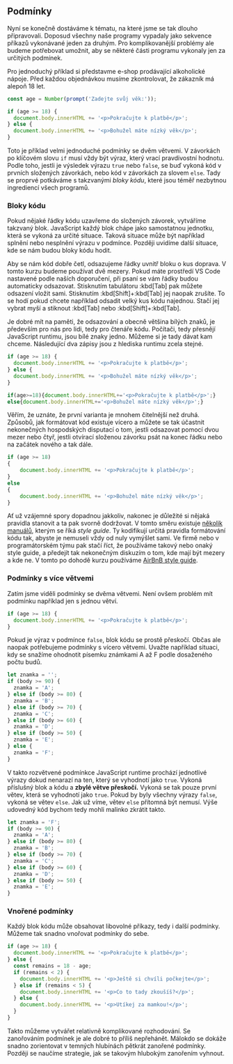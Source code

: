 ## Podmínky

Nyní se konečně dostáváme k tématu, na které jsme se tak dlouho připravovali. Doposud všechny naše programy vypadaly jako sekvence příkazů vykonávané jeden za druhým. Pro komplikovanější problémy ale budeme potřebovat umožnit, aby se některé části programu vykonaly jen za určitých podmínek.

Pro jednoduchý příklad si představme e-shop prodávající alkoholické nápoje. Před každou objednávkou musíme zkontrolovat, že zákazník má alepoň 18 let.

```js
const age = Number(prompt('Zadejte svůj věk:'));

if (age >= 18) {
  document.body.innerHTML += '<p>Pokračujte k platbě</p>';
} else {
  document.body.innerHTML += '<p>Bohužel máte nízký věk</p>';
}
```

Toto je příklad velmi jednoduché podmínky se dvěm větvemi. V závorkách po klíčovém slovu `if` musí vždy být výraz, který vrací pravdivostní hodnotu. Podle toho, jestli je výsledek výrazu `true` nebo `false`, se buď vykoná kód v prvních složených závorkách, nebo kód v závorkách za slovem `else`. Tady se proprvé potkáváme s takzvanými <em>bloky kódu</em>, které jsou téměř nezbytnou ingrediencí všech programů.

### Bloky kódu

Pokud nějaké řádky kódu uzavřeme do složených závorek, vytváříme takzvaný blok. JavaScript každý blok chápe jako samostatnou jednotku, která se vykoná za určité situace. Taková situace může být například splnění nebo nesplnění výrazu v podmínce. Později uvidíme další situace, kde se nám budou bloky kódu hodit.

Aby se nám kód dobře četl, odsazujeme řádky uvnitř bloku o kus doprava. V tomto kurzu budeme používat dvě mezery. Pokud máte prostředí VS Code nastavené podle naších doporučení, při psaní se vám řádky budou automaticky odsazovat. Stisknutím tabulátoru :kbd[Tab] pak můžete odsazení vložit sami. Stisknutím :kbd[Shift]+:kbd[Tab] jej naopak zrušíte. To se hodí pokud chcete například odsadit velký kus kódu najednou. Stačí jej vybrat myší a stiknout :kbd[Tab] nebo :kbd[Shift]+:kbd[Tab].

Je dobré mít na paměti, že odsazování a obecně většina bílých znaků, je především pro nás pro lidi, tedy pro čtenáře kódu. Počítači, tedy přesnějí JavaScript runtimu, jsou bílé znaky jedno. Můžeme si je tady dávat kam chceme. Následující dva zápisy jsou z hlediska runtimu zcela stejné.

```js
if (age >= 18) {
  document.body.innerHTML += '<p>Pokračujte k platbě</p>';
} else {
  document.body.innerHTML += '<p>Bohužel máte nízký věk</p>';
}
```

<!-- prettier-ignore -->
```js
if(age>=18){document.body.innerHTML+='<p>Pokračujte k platbě</p>';}
else{document.body.innerHTML+='<p>Bohužel máte nízký věk</p>';}
```

Věřím, že uznáte, že první varianta je mnohem čitelnější než druhá. Způsobů, jak formátovat kód existuje vícero a můžete se tak účastnit nekonečných hospodských disputací o tom, jestli odsazovat pomocí dvou mezer nebo čtyř, jestli otvírací složenou závorku psát na konec řádku nebo na začátek nového a tak dále.

<!-- prettier-ignore -->
```js
if (age >= 18)
{
    document.body.innerHTML += '<p>Pokračujte k platbě</p>';
}
else
{
    document.body.innerHTML += '<p>Bohužel máte nízký věk</p>';
}
```

Ať už vzájemné spory dopadnou jakkoliv, nakonec je důležité si nějaká pravidla stanovit a ta pak svorně dodržovat. V tomto směru existuje [několik manuálů](https://codeburst.io/5-javascript-style-guides-including-airbnb-github-google-88cbc6b2b7aa), kterým se říká _style guide_. Ty kodifikují určitá pravidla formátování kódu tak, abyste je nemuseli vždy od nuly vymýšlet sami. Ve firmě nebo v programátorském týmu pak stačí říct, že používáme takový nebo onaký style guide, a předejít tak nekonečným diskuzím o tom, kde mají být mezery a kde ne. V tomto po dohodě kurzu používáme [AirBnB style guide](https://github.com/airbnb/javascript).

### Podmínky s více větvemi

Zatím jsme viděli podmínky se dvěma větvemi. Není ovšem problém mít podmínku například jen s jednou větví.

```js
if (age >= 18) {
  document.body.innerHTML += '<p>Pokračujte k platbě</p>';
}
```

Pokud je výraz v podmínce `false`, blok kódu se prostě přeskočí. Občas ale naopak potřebujeme podmínky s vícero větvemi. Uvažte například situaci, kdy se snažíme ohodnotit písemku známkami A až F podle dosaženého počtu budů.

```js
let znamka = '';
if (body >= 90) {
  znamka = 'A';
} else if (body >= 80) {
  znamka = 'B';
} else if (body >= 70) {
  znamka = 'C';
} else if (body >= 60) {
  znamka = 'D';
} else if (body >= 50) {
  znamka = 'E';
} else {
  znamka = 'F';
}
```

V takto rozvětvené podmínkce JavaScript runtime prochází jednotlivé výrazy dokud nenarazí na ten, který se vyhodnotí jako `true`. Vykoná příslušný blok a kódu a **zbylé větve přeskočí.** Vykoná se tak pouze první větev, která se vyhodnotí jako `true`. Pokud by byly všechny výrazy `false`, vykoná se větev `else`. Jak už víme, větev `else` přítomná být nemusí. Výše udovedný kód bychom tedy mohli malinko zkrátit takto.

```js
let znamka = 'F';
if (body >= 90) {
  znamka = 'A';
} else if (body >= 80) {
  znamka = 'B';
} else if (body >= 70) {
  znamka = 'C';
} else if (body >= 60) {
  znamka = 'D';
} else if (body >= 50) {
  znamka = 'E';
}
```

### Vnořené podmínky

Každý blok kódu může obsahovat libovolné příkazy, tedy i další podmínky. Můžeme tak snadno vnořovat podmínky do sebe.

```js
if (age >= 18) {
  document.body.innerHTML += '<p>Pokračujte k platbě</p>';
} else {
  const remains = 18 - age;
  if (remains < 2) {
    document.body.innerHTML += '<p>Ještě si chvíli počkejte</p>';
  } else if (remains < 5) {
    document.body.innerHTML += '<p>Co to tady zkoušíš?</p>';
  } else {
    document.body.innerHTML += '<p>Utíkej za mamkou!</p>';
  }
}
```

Takto můžeme vytvářet relativně komplikované rozhodování. Se zanořováním podmínek je ale dobré to příliš nepřehánět. Málokdo se dokáže snadno zorientovat v temných hlubínách pětkrát zanořené podmínky. Později se naučíme strategie, jak se takovým hlubokým zanořením vyhnout.
